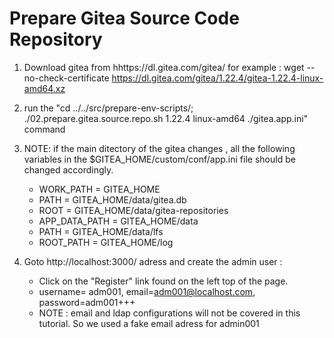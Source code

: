 # Prepare Gitea Source Code Repository

1. Download gitea from hhttps://dl.gitea.com/gitea/
   for example :  wget --no-check-certificate  https://dl.gitea.com/gitea/1.22.4/gitea-1.22.4-linux-amd64.xz
2. run the "cd ../../src/prepare-env-scripts/; ./02.prepare.gitea.source.repo.sh 1.22.4 linux-amd64 ./gitea.app.ini" command

3. NOTE: if the main ditectory of the gitea changes , all the following variables in the $GITEA_HOME/custom/conf/app.ini file should be changed accordingly. 
   - WORK_PATH = GITEA_HOME
   - PATH = GITEA_HOME/data/gitea.db
   - ROOT = GITEA_HOME/data/gitea-repositories
   - APP_DATA_PATH = GITEA_HOME/data
   - PATH = GITEA_HOME/data/lfs
   - ROOT_PATH = GITEA_HOME/log

4. Goto http://localhost:3000/ adress and create the admin user :
   - Click on the "Register" link found on the left top of the page.
   - username= adm001, email=adm001@localhost.com, password=adm001+++
   - NOTE : email and ldap configurations will not be covered in this tutorial. So we used a fake email adress for admin001


   


